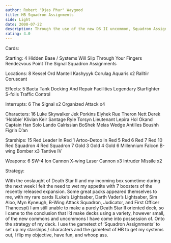 ```yaml
---
author: Robert "Djas Phur" Waygood
title: HB Squadron Assignments
side: Light
date: 2000-07-22
description: Through the use of the new DS II uncommon, Squadron Assignments, this deck is an enjoyable HB that see's many of the classic films favourites flying around in their personal snubfighter.
rating: 4.0
---
```

Cards: 

Starting: 4
Hidden Base / Systems Will Slip Through Your Fingers
Rendezvous Point
The Signal
Squadron Assignments

Locations: 8
Kessel
Ord Mantell
Kashyyyk
Corulag
Aquaris x2
Ralltiir
Coruscant

Effects: 5
Bacta Tank
Docking And Repair Facilities
Legendary Starfighter
S-foils
Traffic Control

Interrupts: 6
The Signal x2
Organized Attack x4

Characters: 16
Luke Skywalker
Jek Porkins
Elyhek Rue
Theron Nett
Derek ‘Hobbie’ Klivian
Keir Santage
Ryle Torsyn
Lieutenant Lepira
Hol Okand
Captain Han Solo
Lando Calrissian
BoShek
Melas
Wedge Antilles
Boushh
Figrin D’an

Starships: 15
Red Leader In Red 1
Artoo-Detoo In Red 5
Red 6
Red 7
Red 10
Red Squadron 4
Red Squadron 7
Gold 3
Gold 4
Gold 6
Millennium Falcon
B-wing Bomber x3
Tantive IV

Weapons: 6
SW-4 Ion Cannon
X-wing Laser Cannon x3
Intruder Missile x2


Strategy: 

With the onslaught of Death Star II and my incoming box sometime during the next week I felt the need to wet my appetite with 7 boosters of the recently released expansion. Some great packs appeared themselves to me, with my rare cards (Luke&#8217;s Lightsaber, Darth Vader&#8217;s Lightsaber, Sim Aloo, Myn Kyneugh, B-Wing Attack Squadron, Judicator, and First Officer Thaneespi) I am still unable to make a purely Death Star II oriented deck, so I came to the conclusion that I&#8217;d make decks using a variety, however small, of the new commons and uncommons I have come into possession of.
Onto the strategy of my deck.
I use the gametext of &#8216;Squadron Assignments&#8217; to set up my starships / characters and the gametext of HB to get my systems out, I flip my objective, have fun, and whoop ass.
